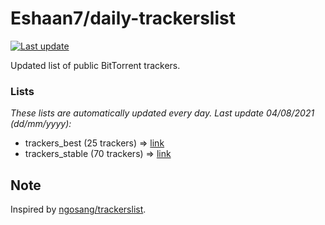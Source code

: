 
# Eshaan7/daily-trackerslist 

[![Last update](https://img.shields.io/badge/Last%20update-04/08/2021-blue.svg)](#)

Updated list of public BitTorrent trackers.

### Lists
*These lists are automatically updated every day. Last update 04/08/2021 (_dd/mm/yyyy_):*

* trackers_best (25 trackers) => [link](https://raw.githubusercontent.com/eshaan7/daily-trackerslist/master/trackers_best.txt)
* trackers_stable (70 trackers) => [link](https://raw.githubusercontent.com/eshaan7/daily-trackerslist/master/trackers_stable.txt)

## Note

Inspired by [ngosang/trackerslist](https://github.com/ngosang/trackerslist).
